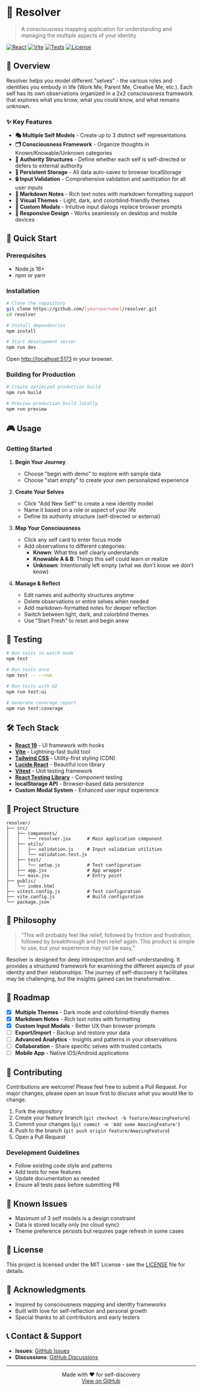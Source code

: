 # 🧠 Resolver

> A consciousness mapping application for understanding and managing the multiple aspects of your identity

[![React](https://img.shields.io/badge/React-19.1-61dafb?logo=react)](https://react.dev/)
[![Vite](https://img.shields.io/badge/Vite-5.4-646cff?logo=vite)](https://vitejs.dev/)
[![Tests](https://img.shields.io/badge/Tests-Vitest-6e9f18?logo=vitest)](https://vitest.dev/)
[![License](https://img.shields.io/badge/License-MIT-blue.svg)](LICENSE)

## 🌟 Overview

Resolver helps you model different "selves" - the various roles and identities you embody in life (Work Me, Parent Me, Creative Me, etc.). Each self has its own observations organized in a 2x2 consciousness framework that explores what you know, what you could know, and what remains unknown.

### ✨ Key Features

- **🎭 Multiple Self Models** - Create up to 3 distinct self representations
- **🗂️ Consciousness Framework** - Organize thoughts in Known/Knowable/Unknown categories
- **🔗 Authority Structures** - Define whether each self is self-directed or defers to external authority
- **💾 Persistent Storage** - All data auto-saves to browser localStorage
- **🔒 Input Validation** - Comprehensive validation and sanitization for all user inputs
- **📝 Markdown Notes** - Rich text notes with markdown formatting support
- **🎨 Visual Themes** - Light, dark, and colorblind-friendly themes
- **🔄 Custom Modals** - Intuitive input dialogs replace browser prompts
- **📱 Responsive Design** - Works seamlessly on desktop and mobile devices

## 🚀 Quick Start

### Prerequisites

- Node.js 16+
- npm or yarn

### Installation

```bash
# Clone the repository
git clone https://github.com/[yourusername]/resolver.git
cd resolver

# Install dependencies
npm install

# Start development server
npm run dev
```

Open [http://localhost:5173](http://localhost:5173) in your browser.

### Building for Production

```bash
# Create optimized production build
npm run build

# Preview production build locally
npm run preview
```

## 🎮 Usage

### Getting Started

1. **Begin Your Journey**
   - Choose "begin with demo" to explore with sample data
   - Choose "start empty" to create your own personalized experience

2. **Create Your Selves**
   - Click "Add New Self" to create a new identity model
   - Name it based on a role or aspect of your life
   - Define its authority structure (self-directed or external)

3. **Map Your Consciousness**
   - Click any self card to enter focus mode
   - Add observations to different categories:
     - **Known**: What this self clearly understands
     - **Knowable A & B**: Things this self could learn or realize
     - **Unknown**: Intentionally left empty (what we don't know we don't know)

4. **Manage & Reflect**
   - Edit names and authority structures anytime
   - Delete observations or entire selves when needed
   - Add markdown-formatted notes for deeper reflection
   - Switch between light, dark, and colorblind themes
   - Use "Start Fresh" to reset and begin anew

## 🧪 Testing

```bash
# Run tests in watch mode
npm test

# Run tests once
npm test -- --run

# Run tests with UI
npm run test:ui

# Generate coverage report
npm run test:coverage
```

## 🛠️ Tech Stack

- **[React 19](https://react.dev/)** - UI framework with hooks
- **[Vite](https://vitejs.dev/)** - Lightning-fast build tool
- **[Tailwind CSS](https://tailwindcss.com/)** - Utility-first styling (CDN)
- **[Lucide React](https://lucide.dev/)** - Beautiful icon library
- **[Vitest](https://vitest.dev/)** - Unit testing framework
- **[React Testing Library](https://testing-library.com/react)** - Component testing
- **localStorage API** - Browser-based data persistence
- **Custom Modal System** - Enhanced user input experience

## 📁 Project Structure

```
resolver/
├── src/
│   ├── components/
│   │   └── resolver.jsx      # Main application component
│   ├── utils/
│   │   ├── validation.js     # Input validation utilities
│   │   └── validation.test.js
│   ├── test/
│   │   └── setup.js          # Test configuration
│   ├── app.jsx               # App wrapper
│   └── main.jsx              # Entry point
├── public/
│   └── index.html
├── vitest.config.js          # Test configuration
├── vite.config.js            # Build configuration
└── package.json
```

## 🎯 Philosophy

> "This will probably feel like relief, followed by friction and frustration, followed by breakthrough and then relief again. This product is simple to use, but your experience may not be easy."

Resolver is designed for deep introspection and self-understanding. It provides a structured framework for examining the different aspects of your identity and their relationships. The journey of self-discovery it facilitates may be challenging, but the insights gained can be transformative.

## 🚧 Roadmap

- [x] **Multiple Themes** - Dark mode and colorblind-friendly themes
- [x] **Markdown Notes** - Rich text notes with formatting
- [x] **Custom Input Modals** - Better UX than browser prompts
- [ ] **Export/Import** - Backup and restore your data
- [ ] **Advanced Analytics** - Insights and patterns in your observations
- [ ] **Collaboration** - Share specific selves with trusted contacts
- [ ] **Mobile App** - Native iOS/Android applications

## 🤝 Contributing

Contributions are welcome! Please feel free to submit a Pull Request. For major changes, please open an issue first to discuss what you would like to change.

1. Fork the repository
2. Create your feature branch (`git checkout -b feature/AmazingFeature`)
3. Commit your changes (`git commit -m 'Add some AmazingFeature'`)
4. Push to the branch (`git push origin feature/AmazingFeature`)
5. Open a Pull Request

### Development Guidelines

- Follow existing code style and patterns
- Add tests for new features
- Update documentation as needed
- Ensure all tests pass before submitting PR

## 🐛 Known Issues

- Maximum of 3 self models is a design constraint
- Data is stored locally only (no cloud sync)
- Theme preference persists but requires page refresh in some cases

## 📄 License

This project is licensed under the MIT License - see the [LICENSE](LICENSE) file for details.

## 🙏 Acknowledgments

- Inspired by consciousness mapping and identity frameworks
- Built with love for self-reflection and personal growth
- Special thanks to all contributors and early testers

## 📞 Contact & Support

- **Issues**: [GitHub Issues](https://github.com/[yourusername]/resolver/issues)
- **Discussions**: [GitHub Discussions](https://github.com/[yourusername]/resolver/discussions)

---

<div align="center">
  Made with ❤️ for self-discovery
  <br>
  <a href="https://github.com/[yourusername]/resolver">View on GitHub</a>
</div>